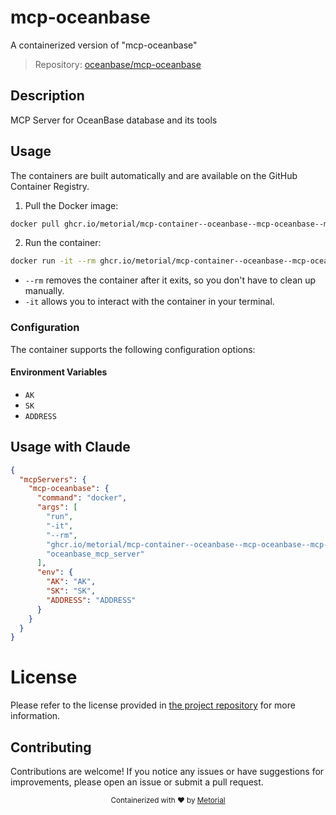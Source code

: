
# mcp-oceanbase

A containerized version of "mcp-oceanbase"

> Repository: [oceanbase/mcp-oceanbase](https://github.com/oceanbase/mcp-oceanbase)

## Description

MCP Server for OceanBase database and its tools


## Usage

The containers are built automatically and are available on the GitHub Container Registry.

1. Pull the Docker image:

```bash
docker pull ghcr.io/metorial/mcp-container--oceanbase--mcp-oceanbase--mcp-oceanbase
```

2. Run the container:

```bash
docker run -it --rm ghcr.io/metorial/mcp-container--oceanbase--mcp-oceanbase--mcp-oceanbase 
```

- `--rm` removes the container after it exits, so you don't have to clean up manually.
- `-it` allows you to interact with the container in your terminal.


### Configuration

The container supports the following configuration options:




#### Environment Variables

- `AK`
- `SK`
- `ADDRESS`




## Usage with Claude

```json
{
  "mcpServers": {
    "mcp-oceanbase": {
      "command": "docker",
      "args": [
        "run",
        "-it",
        "--rm",
        "ghcr.io/metorial/mcp-container--oceanbase--mcp-oceanbase--mcp-oceanbase",
        "oceanbase_mcp_server"
      ],
      "env": {
        "AK": "AK",
        "SK": "SK",
        "ADDRESS": "ADDRESS"
      }
    }
  }
}
```

# License

Please refer to the license provided in [the project repository](https://github.com/oceanbase/mcp-oceanbase) for more information.

## Contributing

Contributions are welcome! If you notice any issues or have suggestions for improvements, please open an issue or submit a pull request.

<div align="center">
  <sub>Containerized with ❤️ by <a href="https://metorial.com">Metorial</a></sub>
</div>
  